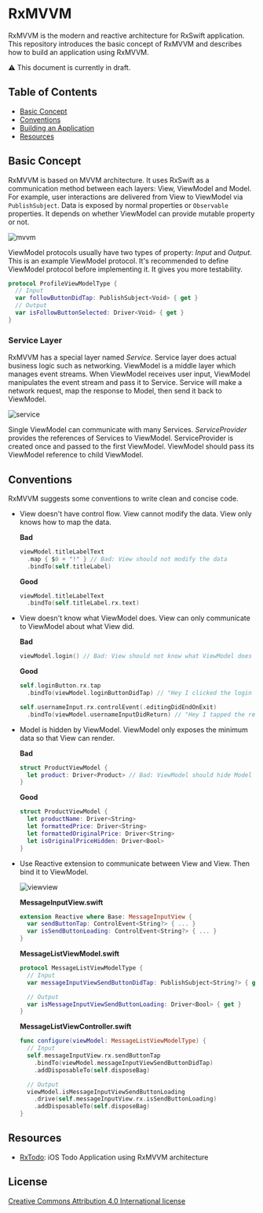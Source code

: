 # RxMVVM

RxMVVM is the modern and reactive architecture for RxSwift application. This repository introduces the basic concept of RxMVVM and describes how to build an application using RxMVVM.

⚠️ This document is currently in draft.

## Table of Contents

* [Basic Concept](#basic-concept)
* [Conventions](#conventions)
* [Building an Application](#building-an-application)
* [Resources](#resources)

## Basic Concept

RxMVVM is based on MVVM architecture. It uses RxSwift as a communication method between each layers: View, ViewModel and Model. For example, user interactions are delivered from View to ViewModel via `PublishSubject`. Data is exposed by normal properties or `Observable` properties. It depends on whether ViewModel can provide mutable property or not.

![mvvm](https://cloud.githubusercontent.com/assets/931655/22104896/c1f7dcfa-de84-11e6-991c-02c1a126b746.png)

ViewModel protocols usually have two types of property: *Input* and *Output*. This is an example ViewModel protocol. It's recommended to define ViewModel protocol before implementing it. It gives you more testability.

```swift
protocol ProfileViewModelType {
  // Input
  var followButtonDidTap: PublishSubject<Void> { get }
  // Output
  var isFollowButtonSelected: Driver<Void> { get }
}
```

### Service Layer

RxMVVM has a special layer named *Service*. Service layer does actual business logic such as networking. ViewModel is a middle layer which manages event streams. When ViewModel receives user input, ViewModel manipulates the event stream and pass it to Service. Service will make a network request, map the response to Model, then send it back to ViewModel.

![service](https://cloud.githubusercontent.com/assets/931655/22107072/5cb57fc2-de8f-11e6-8eee-07b564673a70.png)

Single ViewModel can communicate with many Services. *ServiceProvider* provides the references of Services to ViewModel. ServiceProvider is created once and passed to the first ViewModel. ViewModel should pass its ViewModel reference to child ViewModel.

## Conventions

RxMVVM suggests some conventions to write clean and concise code.

* View doesn't have control flow. View cannot modify the data. View only knows how to map the data.

    **Bad**

    ```swift
    viewModel.titleLabelText
      .map { $0 + "!" } // Bad: View should not modify the data
      .bindTo(self.titleLabel)
    ```

    **Good**
    
    ```swift
    viewModel.titleLabelText
      .bindTo(self.titleLabel.rx.text)
    ```

* View doesn't know what ViewModel does. View can only communicate to ViewModel about what View did.

    **Bad**

    ```swift
    viewModel.login() // Bad: View should not know what ViewModel does (login)
    ```

    **Good**
    
    ```swift
    self.loginButton.rx.tap
      .bindTo(viewModel.loginButtonDidTap) // "Hey I clicked the login button"

    self.usernameInput.rx.controlEvent(.editingDidEndOnExit)
      .bindTo(viewModel.usernameInputDidReturn) // "Hey I tapped the return on username input"
    ```

* Model is hidden by ViewModel. ViewModel only exposes the minimum data so that View can render.

    **Bad**
    
    ```swift
    struct ProductViewModel {
      let product: Driver<Product> // Bad: ViewModel should hide Model
    }
    ```

    **Good**
    
    ```swift
    struct ProductViewModel {
      let productName: Driver<String>
      let formattedPrice: Driver<String>
      let formattedOriginalPrice: Driver<String>
      let isOriginalPriceHidden: Driver<Bool>
    }
    ```

* Use Reactive extension to communicate between View and View. Then bind it to ViewModel.

    ![viewview](https://cloud.githubusercontent.com/assets/931655/22108435/7cfe76a6-de96-11e6-9f3f-e7c823f8f0e0.png)

    **MessageInputView.swift**

    ```swift
    extension Reactive where Base: MessageInputView {
      var sendButtonTap: ControlEvent<String?> { ... }
      var isSendButtonLoading: ControlEvent<String?> { ... }
    }
    ```

    **MessageListViewModel.swift**

    ```swift
    protocol MessageListViewModelType {
      // Input
      var messageInputViewSendButtonDidTap: PublishSubject<String?> { get }

      // Output
      var isMessageInputViewSendButtonLoading: Driver<Bool> { get }
    }
    ```

    **MessageListViewController.swift**

    ```swift
    func configure(viewModel: MessageListViewModelType) {
      // Input
      self.messageInputView.rx.sendButtonTap
        .bindTo(viewModel.messageInputViewSendButtonDidTap)
        .addDisposableTo(self.disposeBag)

      // Output
      viewModel.isMessageInputViewSendButtonLoading
        .drive(self.messageInputView.rx.isSendButtonLoading)
        .addDisposableTo(self.disposeBag)
    }
    ```

## Resources

* [RxTodo](https://github.com/devxoul/RxTodo): iOS Todo Application using RxMVVM architecture

## License

[Creative Commons Attribution 4.0 International license](http://creativecommons.org/licenses/by/4.0/)
